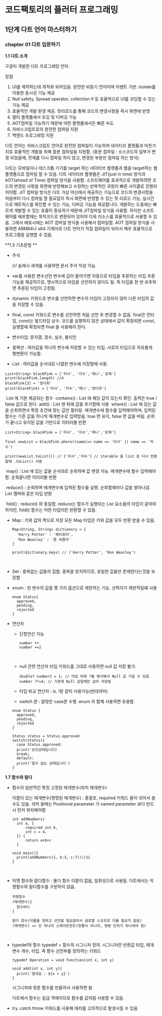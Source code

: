 # 코드팩토리의 플러터 프로그래밍

## 1단계 다트 언어 마스터하기

### chapter 01 다트 입문하기

**1.1 다트 소개**

구글이 개발한 다트 프로그래밍 언어.

장점

1. UI를 제작하는데 최적화 되어있음. 완전한 비동기 언어이며 이벤트 기반. isolate를 이용한 동시성 기능 제공
2. Null safety, Spread operator, collection if 등 효율적으로 UI를 코딩할 수 있는 기능 제공
3. 효율적인 개발 환경 제공. 핫리로드를 통해 코드의 변경사항을 즉시 화면에 반영
4. 멀티 플랫폼에서 로깅 및 디버깅 가능
5. AOT컴파일 가능하기 때문에 어떤 플랫폼에서든 빠른 속도
6. 자바스크립트로의 완전한 컴파일 지원
7. 백엔드 프로그래밍 지원

다트 언어는 자바스크립트 언어로 완전한 컴파일이 가능하며 네이티브 플랫폼과 마찬가지로 효율적인 개발을 위해 증분 컴파일을 지원함. (증분 컴파일 : 소스코드의 일부가 변경 되었을때, 전체를 다시 컴파일 하지 않고, 변경된 부분만 컴파일 하는 방식)

다트는 모바일이나 데스크톱 기기를 target 하는 네이티브 플랫폼과 웹을 target하는 웹 플랫폼으로 컴파일 할 수 있음. 다트 네이티브 플랫폼은 JIT(just in time) 방식과 AOT(ahead of Time) 컴파일 방식을 사용함. 소프트웨어를 효과적으로 개발하려면 코드의 변경된 사항을 화면에 반영해보고 수정하는 반복적인 과정이 빠른 사이클로 진행되어야함. JIT 컴파일 방식은 다트 가상 머신에서 제공하는 기능으로 코드의 변경사항을 처음부터 다시 컴파일 할 필요없이 즉시 화면에 반영할 수 있는 핫 리로드 기능, 실시간으로 매트릭스를 확인할 수 있는 기능, 디버깅 기능을 제공합니다. 개발하는 도중에는 빠르게 개발할 수 있는 효율이 중요하기 때문에 JIT컴파일 방식을 사용함. 하지만 소프트웨어를 배포할때는 목적코드로 변환되어 있어야 더욱 리소스를 효율적으로 사용할 수 있음. 그래서 배포시에는 AOT 컴파일 방식을 사용해서 컴파일함. AOT 컴파일 방식을 사용하면 ARM64나 x64 기계어로 다트 언어가 직접 컴파일이 되어서 매우 효율적으로 프로그램을 실행할 수 있음.

**1.3 기초문법 **

- 주석

  /// 슬래시 세개를 사용하면 문서 주석 작성 가능.

- var를 사용한 변수선언
  변수에 값이 들어가면 자동으로 타입을 추론하는 타입 추론 기능을 제공하므로, 명시적으로 타입을 선언하지 않아도 됨. 즉 타입을 한 번 유추하면 추론된 타입이 고정됨.

- dynamic 키워드로 변수를 선언하면 변수의 타입이 고정되지 않아 다른 타입의 값을 저장할 수 있음.

- final, const 키워드로 변수를 선언하면 처음 선언 후 변경할 수 없음.
  final은 런타임, const는 빌드타임 상수.
  코드를 실행하지 않은 상태에서 값이 확정되면 const, 실행할때 확정되면 final 을 사용해야 한다.

- 변수타입: 문자열, 정수, 실수, 불리언

- 컬렉션 : 여러값을 하나의 변수에 저장할 수 있는 타입. 서로의 타입으로 자유롭게 형변환이 가능함.

- List : 여러값을 순서대로 나열한 변수에 저장할때 사용.

```
List<String> blackPink = ['리사', '지수','제니','로제']
print(blackPink.length) //4
blackPink[3] = '정다희'
print(blackPink) = ['리사', '지수','제니','정다희']
```

​ List 에 기본 제공되는 함수
​ contains() : List 에 해당 값이 있는지 확인. 출력은 true / false 값으로 된다
​ add() : List 맨 뒤에 값을 추가할때 사용
​ where() : List 에 있는 값을 순회하면서 특정 조건에 맞는 값만 필터링. 매개변수에 함수를 입력해야하며, 입력된 함수는 기존 값을 하나씩 매개변수로 입력받음. true 면 유지, false 면 값을 버림. 순회가 끝나고 유지된 값을 기반으로 이터러블 반환

```
List<String> blackPink = ['리사', '지수','제니','로제']

final newList = blackPink.where((name)=> name == '리사' || name == '지수')

print(newList.toList()) // ['리사','지수'] // iterable 을 list 로 다시 반환할때 .toList() 사용
```

​ map() : List 에 있는 값을 순서대로 순회하며 값 변경 가능. 매개변수에 함수 입력해야함. 순회끝나면 이터러블 반환

​ reduce() : 순회하며 매개변수에 입력된 함수를 실행. 순회할때마다 값을 쌓아나감. List 멤버와 같은 타입 반환

​ fold() : reduce() 와 동일함. reduce는 함수가 실행되는 List 요소들의 타입이 같아야 하지만, fold() 함수는 어떤 타입이든 반환할 수 있음.

- Map : 키와 값의 짝으로 저장
  모든 Map 타입은 키와 값을 모두 반환 받을 수 있음.

  ```
  Map<String, String> dictionary = {
    'Harry Potter' : '해리포터',
    'Ron Weasley' : '론 위즐리'
  }

  print(dictionary.keys) // ('Harry Potter', 'Ron Weasley')
  ```

  ​

- Set : 중복없는 값들의 집합. 중복을 방지하므로, 유일한 값들만 존재한다는것을 보장함

- enum : 한 변수의 값을 몇 가지 옵션으로 제한하는 기능. 선택지가 제한적일떄 사용

  ```
  enum Status{
    approved,
    pending,
    rejected
  }
  ```

- 연산자

  - 단항연산 가능

    ```
    number ++
    number +=2
    ```

    ​

  - null 관련 연산자
    타입 키워드를 그대로 사용하면 null 값 저장 불가.

    ```
    double? number1 = 1; // 타입 뒤에 ?를 명시해서 Null 값 가질 수 있음
    number ??=4; // 기존에 Null 값일때만 값이 저장됨
    ```

  - 타입 비교 연산자 : is. !랑 같이 사용가능(반대의미)

  - switch 문 : 알맞은 case문 수행. enum 과 함께 사용하면 유용함.

  ```
  enum Status {
    approved,
    pending,
    rejected
  }

  Status status = Status.approved
  switch(status){
    case Status.approved:
    print('승인상태입니다)
    break;
    default:
    print('알수 없는 상태입니다')
  }

  ```

**1.7 함수와 람다**

- 함수의 일반적인 특징
  고정된 매개변수(위치 매개변수)

  이름이 있는 매개변수(명명된 매개변수) : 중괄호, required 키워드
  둘이 섞어서 쓸수도 있음. 섞어 쓸때는 Positional parameter 가 named parameter 보다 반드시 먼저 위치해야함

  ```
  int addNumbers(
  	int a, {
        required int b,
        int c = 4,
  	}) {
        return a+b+c
  	}

  void main(){
    print(addNumbers(1, b:3, c:7))//11
  }
  ```

  ​

- 익명 함수와 람다함수 : 둘다 함수 이름이 없음, 일회성으로 사용됨. 다트에서는 익명함수와 람다함수를 구분하지 않음.

  ```
  익명함수
  (매개변수){
    함수바디
  }

  람다 함수(이름을 정하고 선언할 필요없어서 글로벌 스코프로 다룰 필요가 없음)
  (매개변수) => 단 하나의 스테이트먼트(한줄이 아니라, 명령 단위가 하나여야 함)
  ```

  ​

- typedef와 함수
  typedef = 함수의 시그니처 정의. 시그니처란 반환값 타입, 매개변수 개수, 타입. 즉 함수 선언부를 정의하는 키워드

  ```
  typedef Operation = void Function(int x, int y)

  void add(int x, int y){
    print('결과값 : ${x + y}')
  }
  ```

  시그니처에 맞춘 함수를 만들어서 사용하면 됨

  다트에서 함수는 일급 객체이므로 함수를 값처럼 사용할 수 있음.

- try..catch
  throw 키워드를 사용해 에러를 고의적으로 발생시킬 수 있음
